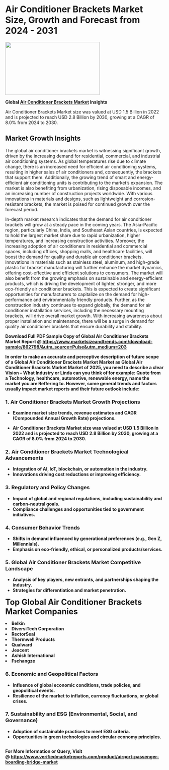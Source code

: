 <H1>Air Conditioner Brackets Market Size, Growth and Forecast from 2024 - 2031</H1><img class="aligncenter size-medium wp-image-584254" src="https://thirdeyenews.in/wp-content/uploads/2024/09/Global-Market-Research-300x168.jpeg" alt="" width="300" height="168" /><p><strong>Global&nbsp;<a href="https://www.marketsizeandtrends.com/download-sample/862798/&amp;utm_source=Pulse&amp;utm_medium=203">Air Conditioner Brackets Market</a> Insights</strong></p><p>Air Conditioner Brackets Market size was valued at USD 1.5 Billion in 2022 and is projected to reach USD 2.8 Billion by 2030, growing at a CAGR of 8.0% from 2024 to 2030.</p><p><h2>Market Growth Insights</h2> <p>The global air conditioner brackets market is witnessing significant growth, driven by the increasing demand for residential, commercial, and industrial air conditioning systems. As global temperatures rise due to climate change, there is an increased need for efficient air conditioning systems, resulting in higher sales of air conditioners and, consequently, the brackets that support them. Additionally, the growing trend of smart and energy-efficient air conditioning units is contributing to the market’s expansion. The market is also benefiting from urbanization, rising disposable incomes, and an increasing number of construction projects worldwide. With various innovations in materials and designs, such as lightweight and corrosion-resistant brackets, the market is poised for continued growth over the forecast period.</p> <p><strong></strong></p> <p>In-depth market research indicates that the demand for air conditioner brackets will grow at a steady pace in the coming years. The Asia-Pacific region, particularly China, India, and Southeast Asian countries, is expected to hold the largest market share due to rapid urbanization, higher temperatures, and increasing construction activities. Moreover, the increasing adoption of air conditioners in residential and commercial spaces, including offices, shopping malls, and healthcare facilities, will boost the demand for quality and durable air conditioner brackets. Innovations in materials such as stainless steel, aluminum, and high-grade plastic for bracket manufacturing will further enhance the market dynamics, offering cost-effective and efficient solutions to consumers. The market will also benefit from the growing emphasis on sustainable and energy-efficient products, which is driving the development of lighter, stronger, and more eco-friendly air conditioner brackets. This is expected to create significant opportunities for manufacturers to capitalize on the demand for high-performance and environmentally friendly products. Further, as the construction industry continues to expand globally, the demand for air conditioner installation services, including the necessary mounting brackets, will drive overall market growth. With increasing awareness about proper installation and maintenance, there will be a surge in demand for quality air conditioner brackets that ensure durability and stability. <p><strong></p><p><span class=""><strong>Download Full PDF Sample Copy of Global Air Conditioner Brackets Market Report</strong> @ <a href="https://www.marketsizeandtrends.com/download-sample/862798/&amp;utm_source=Pulse&amp;utm_medium=203" target="_blank">https://www.marketsizeandtrends.com/download-sample/862798/&amp;utm_source=Pulse&amp;utm_medium=203</a></span></p><p>In order to make an accurate and perceptive description of future scope of a Global&nbsp;Air Conditioner Brackets Market Market as Global&nbsp;Air Conditioner Brackets Market Market of 2025, you need to describe a clear Vision &ndash; What Industry or Linda can you think of for example: Quote from a Technology, healthcare, automotive, renewable energy, name the market you are Reffering to. However, some general trends and factors usually impact market reports and their future outlook include:</p><h3>1.&nbsp;<strong>Air Conditioner Brackets Market Growth Projections</strong></h3><ul><li>Examine market size trends, revenue estimates and CAGR (Compounded Annual Growth Rate) projections.</li><li><p>Air Conditioner Brackets Market size was valued at USD 1.5 Billion in 2022 and is projected to reach USD 2.8 Billion by 2030, growing at a CAGR of 8.0% from 2024 to 2030.</p></li></ul><h3>2.&nbsp;<strong>Air Conditioner Brackets Market Technological Advancements</strong></h3><ul><li>Integration of AI, IoT, blockchain, or automation in the industry.</li><li>Innovations driving cost reductions or improving efficiency.</li></ul><h3>3.&nbsp;<strong>Regulatory and Policy Changes</strong></h3><ul><li>Impact of global and regional regulations, including sustainability and carbon-neutral goals.</li><li>Compliance challenges and opportunities tied to government initiatives.</li></ul><h3>4.&nbsp;<strong>Consumer Behavior Trends</strong></h3><ul><li>Shifts in demand influenced by generational preferences (e.g., Gen Z, Millennials).</li><li>Emphasis on eco-friendly, ethical, or personalized products/services.</li></ul><h3>5.&nbsp;<strong>Global Air Conditioner Brackets Market Competitive Landscape</strong></h3><ul><li>Analysis of key players, new entrants, and partnerships shaping the industry.</li><li>Strategies for differentiation and market penetration.</li></ul><p data-pm-slice="1 1 []"><span style="color: inherit; font-family: inherit; font-size: 25px;">Top Global Air Conditioner Brackets Market Companies</span></p><div class="" data-test-id=""><p><li>Belkin</li><li> DiversiTech Corporation</li><li> RectorSeal</li><li> Thermwell Products</li><li> Qualward</li><li> Jeacent</li><li> Ashish International</li><li> Fschangze</li></p></div><h3>6.&nbsp;<strong>Economic and Geopolitical Factors</strong></h3><ul><li>Influence of global economic conditions, trade policies, and geopolitical events.</li><li>Resilience of the market to inflation, currency fluctuations, or global crises.</li></ul><h3>7.&nbsp;<strong>Sustainability and ESG (Environmental, Social, and Governance)</strong></h3><ul><li>Adoption of sustainable practices to meet ESG criteria.</li><li>Opportunities in green technologies and circular economy principles.</li></ul><h2><strong style="font-size: 14px;">For More Information or Query, Visit @&nbsp;</strong><a style="background-color: #ffffff; font-size: 14px;" href="https://www.marketsizeandtrends.com/report/air-conditioner-brackets-market/" target="_blank">https://www.verifiedmarketreports.com/product/airport-passenger-boarding-bridge-market</a></h2>
